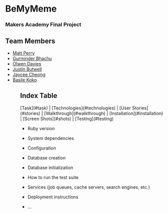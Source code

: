 <h1> BeMyMeme </h1>

<h3>Makers Academy Final Project</h3>

<h2> Team Members </h2>
<ul>
  <li><a href="https://github.com/thesedatedprince">Matt Perry</a></li>
  <li><a href="https://github.com/gbhachu">Gurminder Bhachu</a></li>
  <li><a href="https://github.com/olwend">Olwen Davies</a></li>
  <li><a href="https://github.com/Justinio14">Justin Butwell</a></li>
  <li><a href="https://github.com/herecomesjaycee">Jaycee Cheong</a></li>
  <li><a href="https://github.com/BasileKoko">Basile Koko</a></li>
<ul>

<h2> Index Table </h2>
[Task](#task)  |  [Technologies](#technologies)  |  [User Stories](#stories) | [Walkthrough](#walkthrough)  | [Installation](#installation)  |  [Screen Shots](#shots) | [Testing](#testing)

* Ruby version

* System dependencies

* Configuration

* Database creation

* Database initialization

* How to run the test suite

* Services (job queues, cache servers, search engines, etc.)

* Deployment instructions

* ...
